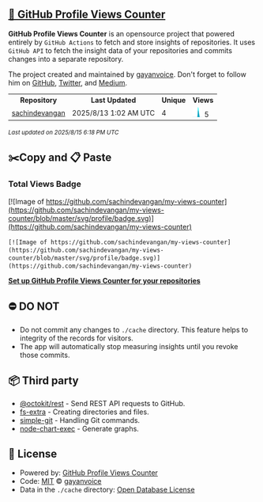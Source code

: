 ## [🚀 GitHub Profile Views Counter](https://github.com/gayanvoice/github-profile-views-counter)
**GitHub Profile Views Counter** is an opensource project that powered entirely by  `GitHub Actions` to fetch and store insights of repositories.
It uses `GitHub API` to fetch the insight data of your repositories and commits changes into a separate repository.

The project created and maintained by [gayanvoice](https://github.com/gayanvoice). Don't forget to follow him on [GitHub](https://github.com/gayanvoice), [Twitter](https://twitter.com/gayanvoice), and [Medium](https://gayanvoice.medium.com/).

<table>
	<tr>
		<th>
			Repository
		</th>
		<th>
			Last Updated
		</th>
		<th>
			Unique
		</th>
		<th>
			Views
		</th>
	</tr>
	<tr>
		<td>
			<a href="https://github.com/sachindevangan/my-views-counter/tree/master/readme/954739905/year.md">
				sachindevangan
			</a>
		</td>
		<td>
			2025/8/13 1:02 AM UTC
		</td>
		<td>
			4
		</td>
		<td>
			<img alt="Response time graph" src="https://github.com/sachindevangan/my-views-counter/raw/master/graph/954739905/small/year.png" height="20"> 5
		</td>
	</tr>
</table>

<small><i>Last updated on 2025/8/15 6:18 PM UTC</i></small>

## ✂️Copy and 📋 Paste
### Total Views Badge
[![Image of https://github.com/sachindevangan/my-views-counter](https://github.com/sachindevangan/my-views-counter/blob/master/svg/profile/badge.svg)](https://github.com/sachindevangan/my-views-counter)

```readme
[![Image of https://github.com/sachindevangan/my-views-counter](https://github.com/sachindevangan/my-views-counter/blob/master/svg/profile/badge.svg)](https://github.com/sachindevangan/my-views-counter)
```
[**Set up GitHub Profile Views Counter for your repositories**](https://github.com/gayanvoice/github-profile-views-counter)
## ⛔ DO NOT
- Do not commit any changes to `./cache` directory. This feature helps to integrity of the records for visitors.
- The app will automatically stop measuring insights until you revoke those commits.
## 📦 Third party

- [@octokit/rest](https://www.npmjs.com/package/@octokit/rest) - Send REST API requests to GitHub.
- [fs-extra](https://www.npmjs.com/package/fs-extra) - Creating directories and files.
- [simple-git](https://www.npmjs.com/package/simple-git) - Handling Git commands.
- [node-chart-exec](https://www.npmjs.com/package/node-chart-exec) - Generate graphs.
## 📄 License
- Powered by: [GitHub Profile Views Counter](https://github.com/gayanvoice/github-profile-views-counter)
- Code: [MIT](./LICENSE) © [gayanvoice](https://github.com/gayanvoice)
- Data in the `./cache` directory: [Open Database License](https://opendatacommons.org/licenses/odbl/1-0/)